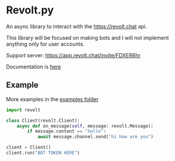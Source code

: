 # Revolt.py

An async library to interact with the https://revolt.chat api.

This library will be focused on making bots and I will not implement anything only for user accounts.

Support server: https://app.revolt.chat/invite/FDXER6hr

Documentation is [here](https://revoltpy.readthedocs.io/en/latest/)

## Example

More examples in the [examples folder](https://github.com/zomatree/revolt.py/blob/master/examples)

```py
import revolt

class Client(revolt.Client):
    async def on_message(self, message: revolt.Message):
        if message.content == "hello":
            await message.channel.send("hi how are you")

client = Client()
client.run("BOT TOKEN HERE")
```
